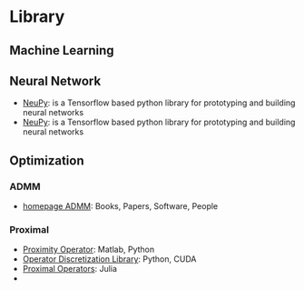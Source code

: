 # Library



## Machine Learning



## Neural Network

- [NeuPy](http://neupy.com): is a Tensorflow based python library for prototyping and building neural networks 
- [NeuPy](http://neupy.com): is a Tensorflow based python library for prototyping and building neural networks 


## Optimization

### ADMM

- [homepage ADMM](https://web.stanford.edu/~boyd/admm.html): Books, Papers, Software, People 

### Proximal

- [Proximity Operator](http://proximity-operator.net/): Matlab, Python
- [Operator Discretization Library](https://odlgroup.github.io/odl/): Python, CUDA
- [Proximal Operators](https://kul-forbes.github.io/ProximalOperators.jl/latest/): Julia
- []()



